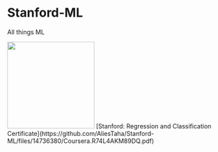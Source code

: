 # Stanford-ML
All things ML 

<img src="https://github.com/AliesTaha/Stanford-ML/assets/103478551/436be36c-e42f-4ff9-8b9b-7d03ebc1b798" width="200">
[Stanford: Regression and Classification Certificate](https://github.com/AliesTaha/Stanford-ML/files/14736380/Coursera.R74L4AKM89DQ.pdf)
